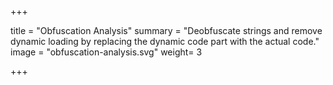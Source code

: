 +++

title = "Obfuscation Analysis"
summary = "Deobfuscate strings and remove dynamic loading by replacing the dynamic code part with the actual code."
image = "obfuscation-analysis.svg"
weight= 3

+++